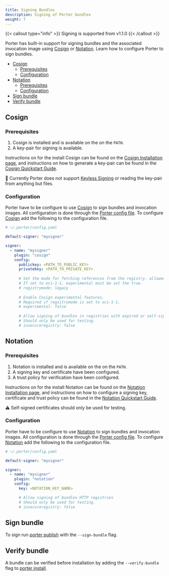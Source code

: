 ```yaml
---
title: Signing Bundles
description: Signing of Porter bundles
weight: 7
---
```


{{< callout type="info" >}}
  Signing is supported from v1.1.0
{{< /callout >}}

Porter has built-in support for signing bundles and the associated invocation image using [Cosign] or [Notation].
Learn how to configure Porter to sign bundles.

- [Cosign](#cosign)
  - [Prerequisites](#prerequisites)
  - [Configuration](#configuration)
- [Notation](#notation)
  - [Prerequisites](#prerequisites-1)
  - [Configuration](#configuration-1)
- [Sign bundle](#sign-bundle)
- [Verify bundle](#verify-bundle)

## Cosign

### Prerequisites

1. Cosign is installed and is available on the on the `PATH`.
2. A key-pair for signing is available.

Instructions on for the install Cosign can be found on the [Cosign Installation page](https://docs.sigstore.dev/system_config/installation/), and instructions on how to generate a key-pair can be found in the [Cosign Quickstart Guide](https://docs.sigstore.dev/signing/quickstart/#signing-with-a-generated-key).

🚧 Currently Porter does not support [Keyless Signing](https://docs.sigstore.dev/signing/overview/) or reading the key-pair from anything but files.

### Configuration

Porter have to be configure to use [Cosign] to sign bundles and invocation images. All configuration is done through the [Porter config file](/docs/configuration/configuration/). To configure [Cosign] add the following to the configuration file.

```yaml
# ~/.porter/config.yaml

default-signer: "mysigner"

signer:
  - name: "mysigner"
    plugin: "cosign"
    config:
      publickey: <PATH_TO_PUBLIC_KEY>
      privatekey: <PATH_TO_PRIVATE_KEY>
      
      # Set the mode for fetching references from the registry. allowed: legacy, oci-1-1.
      # If set to oci-1-1, experimental must be set the true.
      # registrymode: legacy
      
      # Enable Cosign experimental features.
      # Required if regsitrymode is set to oci-1-1.
      # experimental: false
      
      # Allow signing of bundles in registries with expired or self-signed certificates.
      # Should only be used for testing.
      # insecureregistry: false
```

## Notation

### Prerequisites

1. Notation is installed and is available on the on the `PATH`.
2. A signing key and certificate have been configured.
3. A trust policy for verification have been configured.

Instructions on for the install Notation can be found on the [Notation Installation page](https://notaryproject.dev/docs/user-guides/installation/cli/), and instructions on how to configure a signing key, certificate and trust policy can be found in the [Notation Quickstart Guide](https://notaryproject.dev/docs/quickstart-guides/quickstart-sign-image-artifact/).

⚠️ Self-signed certificates should only be used for testing.

### Configuration

Porter have to be configure to use [Notation] to sign bundles and invocation images. All configuration is done through the [Porter config file](/docs/configuration/configuration/). To configure [Notation] add the following to the configuration file.

```yaml
# ~/.porter/config.yaml

default-signer: "mysigner"

signer:
  - name: "mysigner"
    plugin: "notation"
    config:
      key: <NOTATION_KEY_NAME>

      # Allow signing of bundles HTTP registries
      # Should only be used for testing.
      # insecureregistry: false
```

## Sign bundle

To sign run [porter publish](/cli/porter_publish/) with the `--sign-bundle` flag.

## Verify bundle

A bundle can be verified before installation by adding the `--verify-bundle` flag to [porter install](/cli/porter_publish/).

[Cosign]: https://docs.sigstore.dev/signing/quickstart/
[Notation]: https://notaryproject.dev/docs/quickstart-guides/quickstart-sign-image-artifact/